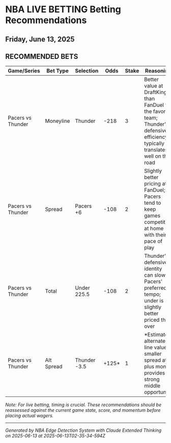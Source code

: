 # NBA LIVE BETTING Betting Recommendations
## Friday, June 13, 2025

## RECOMMENDED BETS
| Game/Series | Bet Type | Selection | Odds | Stake | Reasoning |
|-------------|----------|-----------|------|-------|-----------|
| Pacers vs Thunder | Moneyline | Thunder | -218 | 3 | Better value at DraftKings than FanDuel for the favored team; Thunder's defensive efficiency typically translates well on the road |
| Pacers vs Thunder | Spread | Pacers +6 | -108 | 2 | Slightly better pricing at FanDuel; Pacers tend to keep games competitive at home with their pace of play |
| Pacers vs Thunder | Total | Under 225.5 | -108 | 2 | Thunder's defensive identity can slow Pacers' preferred tempo; under is slightly better priced than over |
| Pacers vs Thunder | Alt Spread | Thunder -3.5 | +125* | 1 | *Estimated alternate line value; smaller spread at plus money provides strong middle opportunity |

*Note: For live betting, timing is crucial. These recommendations should be reassessed against the current game state, score, and momentum before placing actual wagers.*

---
*Generated by NBA Edge Detection System with Claude Extended Thinking on 2025-06-13 at 2025-06-13T02-35-34-594Z*
